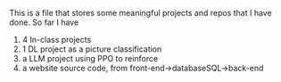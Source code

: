 This is a file that stores some meaningful projects and repos that I have done. So far I have 
1. 4 In-class projects
2. 1 DL project as a picture classification
3. a LLM project using PPO to reinforce
4. a website source code, from front-end->databaseSQL->back-end
